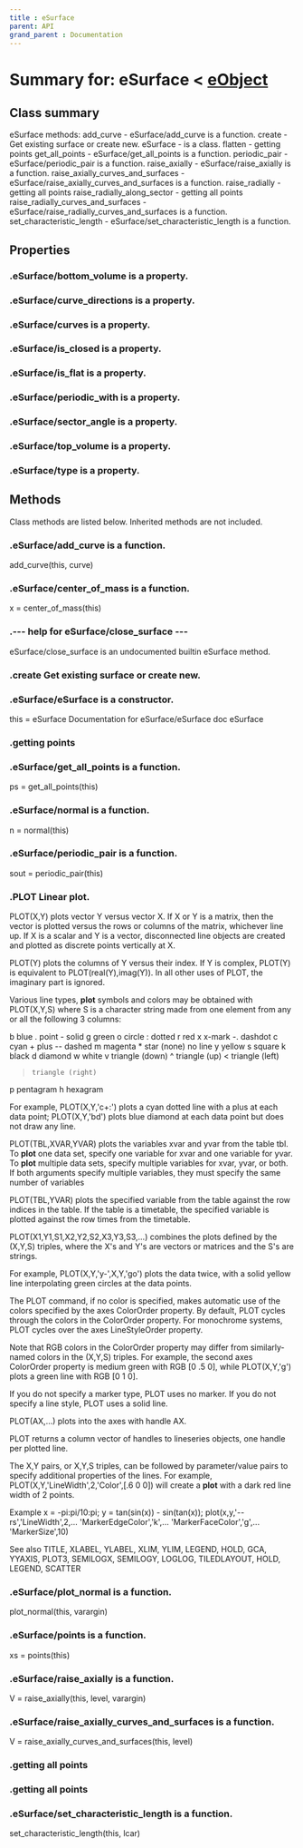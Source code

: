 ```yaml
---
title : eSurface
parent: API
grand_parent : Documentation
---
```

# Summary for: **eSurface**  < [eObject](eObject.html)

## Class summary

eSurface methods:
add_curve - eSurface/add_curve is a function.
create - Get existing surface or create new.
eSurface - is a class.
flatten - getting points
get_all_points - eSurface/get_all_points is a function.
periodic_pair - eSurface/periodic_pair is a function.
raise_axially - eSurface/raise_axially is a function.
raise_axially_curves_and_surfaces - eSurface/raise_axially_curves_and_surfaces is a function.
raise_radially - getting all points
raise_radially_along_sector - getting all points
raise_radially_curves_and_surfaces - eSurface/raise_radially_curves_and_surfaces is a function.
set_characteristic_length - eSurface/set_characteristic_length is a function.

## Properties

### .eSurface/**bottom_volume** is a property.

### .eSurface/**curve_directions** is a property.

### .eSurface/**curves** is a property.

### .eSurface/**is_closed** is a property.

### .eSurface/**is_flat** is a property.

### .eSurface/**periodic_with** is a property.

### .eSurface/**sector_angle** is a property.

### .eSurface/**top_volume** is a property.

### .eSurface/**type** is a property.


## Methods

Class methods are listed below. Inherited methods are not included.

### .eSurface/**add_curve** is a function.
add_curve(this, curve)

### .eSurface/**center_of_mass** is a function.
x = center_of_mass(this)

### .--- help for eSurface/**close_surface** ---
eSurface/close_surface is an undocumented builtin eSurface method.

### .**create** Get existing surface or **create** new.

### .**eSurface**/eSurface is a constructor.
this = eSurface
Documentation for eSurface/eSurface
doc eSurface

### .getting points

### .eSurface/**get_all_points** is a function.
ps = get_all_points(this)

### .eSurface/**normal** is a function.
n = normal(this)

### .eSurface/**periodic_pair** is a function.
sout = periodic_pair(this)

### .PLOT   Linear **plot**.
PLOT(X,Y) plots vector Y versus vector X. If X or Y is a matrix,
then the vector is plotted versus the rows or columns of the matrix,
whichever line up.  If X is a scalar and Y is a vector, disconnected
line objects are created and plotted as discrete points vertically at
X.

PLOT(Y) plots the columns of Y versus their index.
If Y is complex, PLOT(Y) is equivalent to PLOT(real(Y),imag(Y)).
In all other uses of PLOT, the imaginary part is ignored.

Various line types, **plot** symbols and colors may be obtained with
PLOT(X,Y,S) where S is a character string made from one element
from any or all the following 3 columns:

b     blue          .     point              -     solid
g     green         o     circle             :     dotted
r     red           x     x-mark             -.    dashdot
c     cyan          +     plus               --    dashed
m     magenta       *     star             (none)  no line
y     yellow        s     square
k     black         d     diamond
w     white         v     triangle (down)
^     triangle (up)
<     triangle (left)
>     triangle (right)
p     pentagram
h     hexagram

For example, PLOT(X,Y,'c+:') plots a cyan dotted line with a plus
at each data point; PLOT(X,Y,'bd') plots blue diamond at each data
point but does not draw any line.

PLOT(TBL,XVAR,YVAR) plots the variables xvar and yvar from the table
tbl. To **plot** one data set, specify one variable for xvar and one
variable for yvar. To **plot** multiple data sets, specify multiple
variables for xvar, yvar, or both. If both arguments specify multiple
variables, they must specify the same number of variables

PLOT(TBL,YVAR) plots the specified variable from the table against the
row indices in the table. If the table is a timetable, the specified
variable is plotted against the row times from the timetable.

PLOT(X1,Y1,S1,X2,Y2,S2,X3,Y3,S3,...) combines the plots defined by
the (X,Y,S) triples, where the X's and Y's are vectors or matrices
and the S's are strings.

For example, PLOT(X,Y,'y-',X,Y,'go') plots the data twice, with a
solid yellow line interpolating green circles at the data points.

The PLOT command, if no color is specified, makes automatic use of
the colors specified by the axes ColorOrder property.  By default,
PLOT cycles through the colors in the ColorOrder property.  For
monochrome systems, PLOT cycles over the axes LineStyleOrder property.

Note that RGB colors in the ColorOrder property may differ from
similarly-named colors in the (X,Y,S) triples.  For example, the
second axes ColorOrder property is medium green with RGB [0 .5 0],
while PLOT(X,Y,'g') plots a green line with RGB [0 1 0].

If you do not specify a marker type, PLOT uses no marker.
If you do not specify a line style, PLOT uses a solid line.

PLOT(AX,...) plots into the axes with handle AX.

PLOT returns a column vector of handles to lineseries objects, one
handle per plotted line.

The X,Y pairs, or X,Y,S triples, can be followed by
parameter/value pairs to specify additional properties
of the lines. For example, PLOT(X,Y,'LineWidth',2,'Color',[.6 0 0])
will create a **plot** with a dark red line width of 2 points.

Example
x = -pi:pi/10:pi;
y = tan(sin(x)) - sin(tan(x));
plot(x,y,'--rs','LineWidth',2,...
'MarkerEdgeColor','k',...
'MarkerFaceColor','g',...
'MarkerSize',10)

See also TITLE, XLABEL, YLABEL, XLIM, YLIM, LEGEND, HOLD, GCA, YYAXIS,
PLOT3, SEMILOGX, SEMILOGY, LOGLOG, TILEDLAYOUT, HOLD, LEGEND, SCATTER

### .eSurface/**plot_normal** is a function.
plot_normal(this, varargin)

### .eSurface/**points** is a function.
xs = points(this)

### .eSurface/**raise_axially** is a function.
V = raise_axially(this, level, varargin)

### .eSurface/**raise_axially_curves_and_surfaces** is a function.
V = raise_axially_curves_and_surfaces(this, level)

### .getting all points

### .getting all points

### .eSurface/**set_characteristic_length** is a function.
set_characteristic_length(this, lcar)


